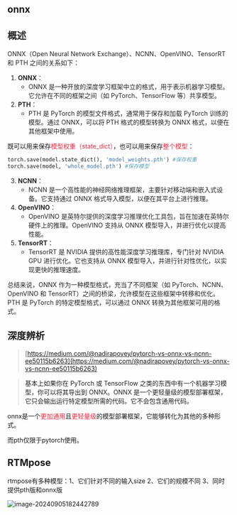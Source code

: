 ## onnx

## <font style="color:rgb(38, 38, 38);">概述</font>

<font style="color:rgb(38, 38, 38);">ONNX（Open Neural Network Exchange）、NCNN、OpenVINO、TensorRT 和 PTH 之间的关系如下：</font>

1. **<font style="color:rgb(38, 38, 38);">ONNX</font>**<font style="color:rgb(38, 38, 38);">：</font>
    - <font style="color:rgb(38, 38, 38);">ONNX 是一种开放的深度学习框架中立的格式，用于表示机器学习模型。它允许在不同的框架之间（如 PyTorch、TensorFlow 等）共享模型。</font>
2. **<font style="color:rgb(38, 38, 38);">PTH</font>**<font style="color:rgb(38, 38, 38);">：</font>
    - <font style="color:rgb(38, 38, 38);">PTH 是 PyTorch 的模型文件格式，通常用于保存和加载 PyTorch 训练的模型。通过 ONNX，可以将 PTH 格式的模型转换为 ONNX 格式，以便在其他框架中使用。</font>

既可以用来保存<font style="color:#DF2A3F;">模型权重（state_dict）</font>，也可以用来保存<font style="color:#DF2A3F;">整个模型</font>：

```python
torch.save(model.state_dict(), 'model_weights.pth')	#保存权重
torch.save(model, 'whole_model.pth') #保存模型
```

3. **<font style="color:rgb(38, 38, 38);">NCNN</font>**<font style="color:rgb(38, 38, 38);">：</font>
    - <font style="color:rgb(38, 38, 38);">NCNN 是一个高性能的神经网络推理框架，主要针对移动端和嵌入式设备。它支持通过 ONNX 格式导入模型，以便在其平台上进行推理。</font>
4. **<font style="color:rgb(38, 38, 38);">OpenVINO</font>**<font style="color:rgb(38, 38, 38);">：</font>
    - <font style="color:rgb(38, 38, 38);">OpenVINO 是英特尔提供的深度学习推理优化工具包，旨在加速在英特尔硬件上的推理。OpenVINO 支持从 ONNX 模型导入，并进行优化以提高性能。</font>
5. **<font style="color:rgb(38, 38, 38);">TensorRT</font>**<font style="color:rgb(38, 38, 38);">：</font>
    - <font style="color:rgb(38, 38, 38);">TensorRT 是 NVIDIA 提供的高性能深度学习推理库，专门针对 NVIDIA GPU 进行优化。它也支持从 ONNX 模型导入，并进行针对性优化，以实现更快的推理速度。</font>

<font style="color:rgb(38, 38, 38);">总结来说，ONNX 作为一种模型格式，充当了不同框架（如 PyTorch、NCNN、OpenVINO 和 TensorRT）之间的桥梁，允许模型在这些框架中转移和优化。PTH 是 PyTorch 的特定模型格式，可以通过 ONNX 转换为其他框架可用的格式。</font>

## 深度辨析
> [https://medium.com/@nadirapovey/pytorch-vs-onnx-vs-ncnn-ee50115b6263](https://medium.com/@nadirapovey/pytorch-vs-onnx-vs-ncnn-ee50115b6263)
>

> <font style="color:rgb(36, 36, 36);">基本上如果你在 PyTorch 或 TensorFlow 之类的东西中有一个机器学习模型，你可以将其导出到 ONNX。ONNX 是一个更轻量级的模型部署框架，它只会输出运行特定模型所需的代码。它不会包含通用代码。</font>
>

onnx是一个<font style="color:#DF2A3F;">更加通用</font>且<font style="color:#DF2A3F;">更轻量级</font>的模型部署框架，它能够转化为其他的多种形式。

而pth仅限于pytorch使用。

## RTMpose

rtmpose有多种模型：1、它们针对不同的输入size 2、它们的规模不同 3、同时提供pth版和onnx版

![image-20240905182442789](C:\Users\denglitao\AppData\Roaming\Typora\typora-user-images\image-20240905182442789.png)
